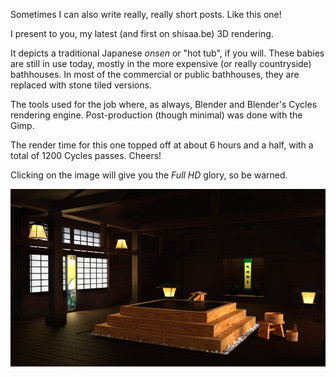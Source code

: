 <!--
.. title: Onsen 3d rendering
.. slug: 3d-onsen
.. date: 2013/07/22 19:30:00
.. tags: 3d, blender
-->

Sometimes I can also write really, really short posts. Like this one!

I present to you, my latest (and first on shisaa.be) 3D rendering.

It depicts a traditional Japanese *onsen* or "hot tub", if you will.
These babies are still in use today, mostly in the more expensive (or really countryside) bathhouses.
In most of the commercial or public bathhouses, they are replaced with stone tiled versions.

The tools used for the job where, as always, Blender and Blender's Cycles rendering engine.
Post-production (though minimal) was done with the Gimp.

The render time for this one topped off at about 6 hours and a half, with a total of 1200 Cycles passes. Cheers!

Clicking on the image will give you the *Full HD* glory, so be warned.

<a href="../assets/img/3d/onsen.jpg" class="cboxElement">
	<img class="threedee-small"  src="../assets/img/3d/onsen-small.jpg" />
</a>

<script src="../../assets/js/jquery-1.9.1.min.js" type="text/javascript"></script>
<script src="../../assets/js/jquery.colorbox-min.js" type="text/javascript"></script>
<script src="../../assets/js/site.js" type="text/javascript"></script>
